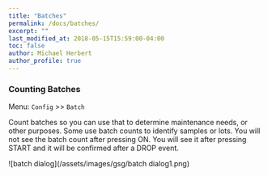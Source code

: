 ```yaml
---
title: "Batches"
permalink: /docs/batches/
excerpt: ""
last_modified_at: 2018-05-15T15:59:00-04:00
toc: false
author: Michael Herbert
author_profile: true
---
```


### Counting Batches

Menu: `Config` >> `Batch`

Count batches so you can use that to determine maintenance needs, or other purposes.  Some use batch counts to identify samples or lots.  You will not see the batch count after pressing ON.  You will see it after pressing START and it will be confirmed after a DROP event.  

![batch dialog](/assets/images/gsg/batch dialog1.png)
